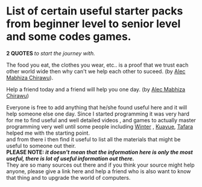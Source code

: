 # List of certain useful starter packs from beginner level to senior level and some codes games.

<b>2 QUOTES </b><i> to start the journey with.</i> 

The food you eat, the clothes you wear, etc.. is a proof that we trust each other world wide then why can't we help each other to suceed. (by [Alec Mabhiza Chirawu](https://github.com/Captaincheq/)).

Help a friend today and a friend will help you one day. (by [Alec Mabhiza Chirawu](https://github.com/Captaincheq/))


Everyone is free to add anything that he/she found useful here and it will help someone else one day.
Since I started programming it was very hard for me to find useful and well detailed videos , and games to actually master 
programming very well until some people including [Winter](https://github.com/Sierra007117) , [Kuayue](https://github.com/Sierra007117), [Tafara](https://github.com/TafaraLanka) helped me with the starting point.<br> and from there i then find it useful to list all the materials that might be useful to someone out their. <br><b>PLEASE NOTE:<i> it doesn't mean that the information here is only the most useful, there is lot of useful information out there.</i></b> <br>They are so many sources out there and if you think your source might help anyone, please give a link here  and help a friend who is also want to know that thing and to upgrade the world of computers. 
